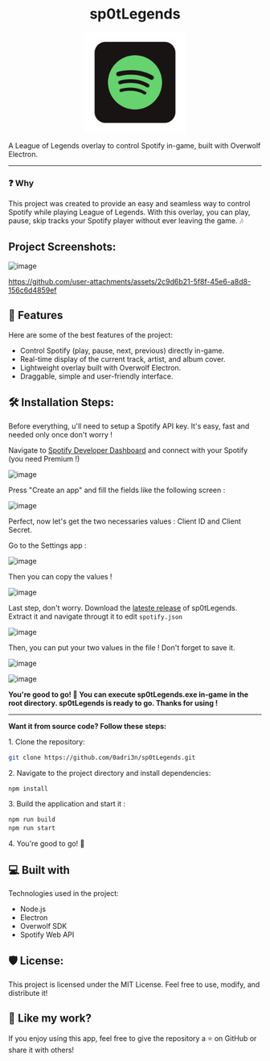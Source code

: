 <h1 align="center" id="title">sp0tLegends</h1>

<p align="center"><img src="https://github.com/0adri3n/sp0tLegends/blob/master/src/renderer/img/icon.png" alt="project-image" width="200"></p>

<p id="description">A League of Legends overlay to control Spotify in-game, built with Overwolf Electron.</p>

---

<h3>❓ Why </h3>

This project was created to provide an easy and seamless way to control Spotify while playing League of Legends. With this overlay, you can play, pause, skip tracks your Spotify player without ever leaving the game. 🎶

<h2>Project Screenshots:</h2>

![image](https://github.com/user-attachments/assets/27d96c87-45b0-4fde-9f2b-d614e12b58a5)



https://github.com/user-attachments/assets/2c9d6b21-5f8f-45e6-a8d8-156c6d4859ef



<h2>🧐 Features</h2>

Here are some of the best features of the project:

*   Control Spotify (play, pause, next, previous) directly in-game.
*   Real-time display of the current track, artist, and album cover.
*   Lightweight overlay built with Overwolf Electron.
*   Draggable, simple and user-friendly interface.

<h2>🛠️ Installation Steps:</h2>

<p></p>

<p>Before everything, u'll need to setup a Spotify API key. It's easy, fast and needed only once don't worry !</p>

<p>Navigate to <a href="https://developer.spotify.com/dashboard">Spotify Developer Dashboard</a> and connect with your Spotify (you need Premium !)</p>

![image](https://github.com/user-attachments/assets/ae015465-2b49-4612-bffe-0e24e9a8aa00)

<p> Press "Create an app" and fill the fields like the following screen :</p>

![image](https://github.com/user-attachments/assets/b0092d45-bb9d-4973-8081-9fb3a8daca3b)

<p>Perfect, now let's get the two necessaries values : Client ID and Client Secret.</p>
<p>Go to the Settings app :</p>

![image](https://github.com/user-attachments/assets/31d7b9ab-11bb-4f9c-ba0c-b4011d008946)

<p>Then you can copy the values !</p>

![image](https://github.com/user-attachments/assets/d745b376-8d4d-4601-b415-2137c09215db)

Last step, don't worry. Download the <a href="https://github.com/0adri3n/sp0tLegends/releases">lateste release</a> of sp0tLegends. Extract it and navigate througt it to edit ```spotify.json```

![image](https://github.com/user-attachments/assets/6071097a-9280-42b4-865d-dac5552af672)

<p>Then, you can put your two values in the file ! Don't forget to save it.</p>

![image](https://github.com/user-attachments/assets/6fc0a67c-4904-4ddd-b9ff-8a43155624ae)

![image](https://github.com/user-attachments/assets/94ef6cd1-780e-4ee3-b83f-f4971f0d1100)

<p><b>You're good to go! 🎉 You can execute sp0tLegends.exe in-game in the root directory. sp0tLegends is ready to go. Thanks for using !</b></p>

---

<p><b>Want it from source code? Follow these steps:</b></p>

<p>1. Clone the repository:</p>

```bash
git clone https://github.com/0adri3n/sp0tLegends.git
```

<p>2. Navigate to the project directory and install dependencies:</p>

```bash
npm install
```

<p>3. Build the application and start it :</p>

```bash
npm run build
npm run start
```

<p>4. You're good to go! 🎉</p>


<h2>💻 Built with</h2>

Technologies used in the project:

*   Node.js
*   Electron
*   Overwolf SDK
*   Spotify Web API

<h2>🛡️ License:</h2>

This project is licensed under the MIT License. Feel free to use, modify, and distribute it!

<h2>💖 Like my work?</h2>

If you enjoy using this app, feel free to give the repository a ⭐ on GitHub or share it with others!
